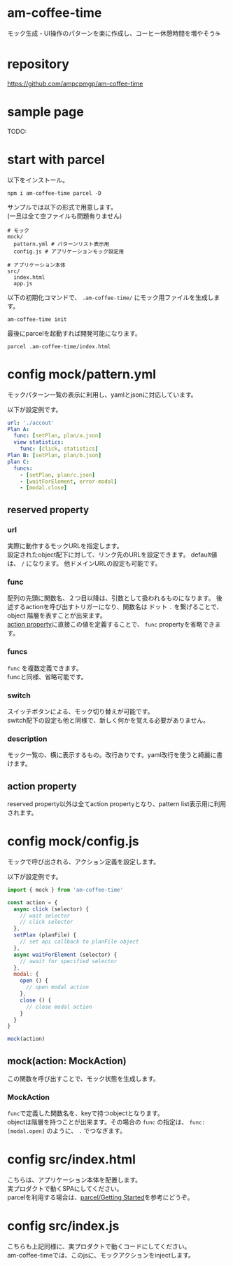 # am-coffee-time
モック生成・UI操作のパターンを楽に作成し、コーヒー休憩時間を増やそう☕

# repository
https://github.com/ampcpmgp/am-coffee-time

# sample page
TODO:

# start with parcel
以下をインストール。  

```
npm i am-coffee-time parcel -D
```

サンプルでは以下の形式で用意します。  
(一旦は全て空ファイルも問題有りません)

```shell
# モック
mock/
  pattern.yml # パターンリスト表示用
  config.js # アプリケーションモック設定用

# アプリケーション本体
src/
  index.html
  app.js
```

以下の初期化コマンドで、 `.am-coffee-time/` にモック用ファイルを生成します。
```shell
am-coffee-time init
```

最後にparcelを起動すれば開発可能になります。
```shell
parcel .am-coffee-time/index.html
```

# config mock/pattern.yml
モックパターン一覧の表示に利用し、yamlとjsonに対応しています。  

以下が設定例です。
```yaml
url: './accout'
Plan A:
  func: [setPlan, plan/a.json]
  view statistics:
    func: [click, statistics]
Plan B: [setPlan, plan/b.json]
plan C:
  funcs:
    - [setPlan, plan/c.json]
    - [waitForElement, error-modal]
    - [modal.close]
```

## reserved property
### url
実際に動作するモックURLを指定します。  
設定されたobject配下に対して、リンク先のURLを設定できます。
default値は、 `/` になります。
他ドメインURLの設定も可能です。

### func
配列の先頭に関数名、２つ目以降は、引数として扱われるものになります。
後述するactionを呼び出すトリガーになり、関数名は ドット `.` を繋げることで、object 階層を表すことが出来ます。  
[action property](#action-property)に直接この値を定義することで、 `func` propertyを省略できます。


### funcs
`func` を複数定義できます。  
funcと同様、省略可能です。

### switch
スイッチボタンによる、モック切り替えが可能です。  
switch配下の設定も他と同様で、新しく何かを覚える必要がありません。

### description
モック一覧の、横に表示するもの。改行ありです。yaml改行を使うと綺麗に書けます。  

## action property
reserved property以外は全てaction propertyとなり、pattern list表示用に利用されます。

# config mock/config.js
モックで呼び出される、アクション定義を設定します。

以下が設定例です。
```js
import { mock } from 'am-coffee-time'

const action = {
  async click (selector) {
    // wait selector
    // click selector
  },
  setPlan (planFile) {
    // set api callback to planFile object
  },
  async waitForElement (selector) {
    // await for specified selector
  },
  modal: {
    open () {
      // open modal action
    },
    close () {
      // close modal action
    }
  }
}

mock(action)
```

## mock(action: MockAction)
この関数を呼び出すことで、モック状態を生成します。

### MockAction
`func`で定義した関数名を、keyで持つobjectとなります。  
objectは階層を持つことが出来ます。その場合の `func` の指定は、 `func: [modal.open]` のように、 `.` でつなぎます。

# config src/index.html
こちらは、アプリケーション本体を配置します。  
実プロダクトで動くSPAにしてください。  
parcelを利用する場合は、[parcel/Getting Started](https://parceljs.org/getting_started.html)を参考にどうぞ。


# config src/index.js
こちらも上記同様に、実プロダクトで動くコードにしてください。  
am-coffee-timeでは、このjsに、モックアクションをinjectします。  
